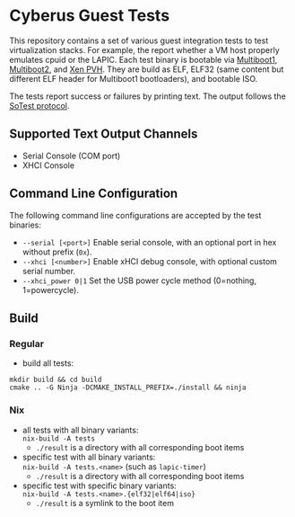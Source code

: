 # Cyberus Guest Tests

This repository contains a set of various guest integration tests to test
virtualization stacks. For example, the report whether a VM host properly
emulates cpuid or the LAPIC. Each test binary is bootable via
[Multiboot1](https://www.gnu.org/software/grub/manual/multiboot/multiboot.html),
[Multiboot2](https://www.gnu.org/software/grub/manual/multiboot2/multiboot.html),
and [Xen PVH](https://xenbits.xen.org/docs/unstable/misc/pvh.html). They are
build as ELF, ELF32 (same content but different ELF header for Multiboot1
bootloaders), and bootable ISO.

The tests report success or failures by printing text. The output follows the
[SoTest protocol](https://docs.sotest.io/user/protocol/).

## Supported Text Output Channels
- Serial Console (COM port)
- XHCI Console

## Command Line Configuration
The following command line configurations are accepted by the test binaries:
- `--serial [<port>]` Enable serial console, with an optional port <port> in hex without prefix (`0x`).
- `--xhci [<number>]` Enable xHCI debug console, with optional custom serial number.
- `--xhci_power 0|1` Set the USB power cycle method (0=nothing, 1=powercycle).

## Build
### Regular
- build all tests:
```shell
mkdir build && cd build
cmake .. -G Ninja -DCMAKE_INSTALL_PREFIX=./install && ninja
```

### Nix
- all tests with all binary variants: \
  `nix-build -A tests`
  - `./result` is a directory with all corresponding boot items
- specific test with all binary variants: \
  `nix-build -A tests.<name>` (such as `lapic-timer`)
  - `./result` is a directory with all corresponding boot items
- specific test with specific binary variants: \
  `nix-build -A tests.<name>.{elf32|elf64|iso}`
  - `./result` is a symlink to the boot item
